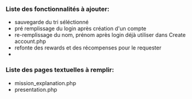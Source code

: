 ### Liste des fonctionnalités à ajouter:

- sauvegarde du tri séléctionné
- pré remplissage du login après création d'un compte
- re-remplissage du nom, prénom après login déjà utiliser dans Create account.php
- refonte des rewards et des récompenses pour le requester
- 

### Liste des pages textuelles à remplir:
- mission_explanation.php  
- presentation.php
